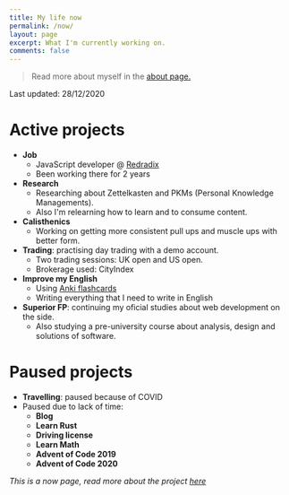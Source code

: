 ```yaml
---
title: My life now
permalink: /now/
layout: page
excerpt: What I'm currently working on.
comments: false
---
```


> Read more about myself in the [about page.](../about)

Last updated: 28/12/2020

# Active projects

- **Job**
  - JavaScript developer @ [Redradix](https://redradix.com/)
  - Been working there for 2 years
- **Research**
  - Researching about Zettelkasten and PKMs (Personal Knowledge Managements).
  - Also I'm relearning how to learn and to consume content.
- **Calisthenics**
  - Working on getting more consistent pull ups and muscle ups with better form.
- **Trading**: practising day trading with a demo account. 
  - Two trading sessions: UK open and US open.
  - Brokerage used: CityIndex
- **Improve my English**
  - Using [Anki flashcards](https://apps.ankiweb.net/)
  - Writing everything that I need to write in English
- **Superior FP**: continuing my oficial studies about web development on the side.
  - Also studying a pre-university course about analysis, design and solutions of software.

# Paused projects

- **Travelling**: paused because of COVID
- Paused due to lack of time:
  - **Blog**
  - **Learn Rust**
  - **Driving license**
  - **Learn Math**
  - **Advent of Code 2019**
  - **Advent of Code 2020**
 
_This is a now page, read more about the project [here](https://nownownow.com/about)_